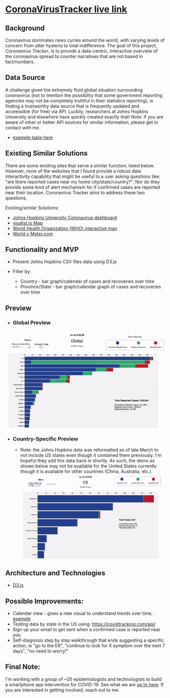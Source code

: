 # [CoronaVirusTracker live link](http://covid19trackerapp.com/)

## Background

Coronavirus dominates news cycles around the world, with varying levels of concern from utter hysteria to total indifference.  The goal of this project, *Coronavirus Tracker*, is to provide a data-centric, interactive overview of the coronavirus spread to counter narratives that are not based in fact/numbers.

## Data Source

A challenge given the extremely fluid global situation surrounding coronavirus (not to mention the possibility that some government reporting agencies may not be completely truthful in their statistics reporting), is finding a trustworthy data source that is frequently updated and acceessible (for free) via API.  Luckily, researchers at Johns Hopkins University and elsewhere have quickly created exactly that!  Note: if you are aware of other or better API sources for similar information, please get in contact with me.  

  * [example table here](https://github.com/CSSEGISandData/COVID-19/blob/master/csse_covid_19_data/csse_covid_19_daily_reports/02-25-2020.csv)


## Existing Similar Solutions

There are some existing sites that serve a similar function, listed below.  However, none of the websites that I found provide a robust data interactivity capability that might be useful to a user asking questions like: "are there reported cases near my home city/state/country?".  Nor do they provide some kind of alert mechanism for if confirmed cases are reported near their location.  Coronavirus Tracker aims to address these two questions.

Existing/similar Solutions:
  * [Johns Hopkins University Coronavirus dashboard](https://gisanddata.maps.arcgis.com/apps/opsdashboard/index.html#/bda7594740fd40299423467b48e9ecf6)
  * [visalist.io Map](https://visalist.io/emergency/coronavirus)
  * [World Health Organization (WHO) interactive map](https://experience.arcgis.com/experience/685d0ace521648f8a5beeeee1b9125cd)
  * [World o Meter.com](https://www.worldometers.info/coronavirus/)
  
  
 ## Functionality and MVP
   * Present Johns Hopkins CSV files data using D3.js
     
   * Filter by:
     * Country - bar graph/calendar of cases and recoveries over time
     * Province/State - bar graph/calendar graph of cases and recoveries over time
     
   
 ## Preview
 
   * ### Global Preview
 ![](mockups/gif_overview/global_preview.gif)
 
   * ### Country-Specific Preview
     * Note: the Johns Hopkins data was reformatted as of late March to not include US states even though it contained them previously.  I'm hopeful they add this data back in shortly.  As such, the demo as shown below may not be available for the United States currently though it is available for other countries (China, Australia, etc.).
 ![](mockups/gif_overview/country_preview.gif)
 
 
 ## Architecture and Technologies
   * [D3.js](https://github.com/d3/d3/wiki)
 
 ## Possible Improvements:
  * Calendar view - gives a new visual to understand trends over time, [example](https://observablehq.com/@d3/calendar-view) 
  * Testing data by state in the US using: https://covidtracking.com/api/
  * Sign up your email to get sent when a confirmed case is reported near you
  * Self-diagnosis step by step walkthrough that ends suggesting a specific action, ie "go to the ER", "continue to look for X symptom over the next 7 days", "no need to worry!"
  
## Final Note:
I'm working with a group of ~20 epidemiologists and technologists to build a smartphone app intervention for COVID-19.  See what we are [up to here](https://www.covid-watch.org/).  If you are interested in getting involved, reach out to me. 
 
 
